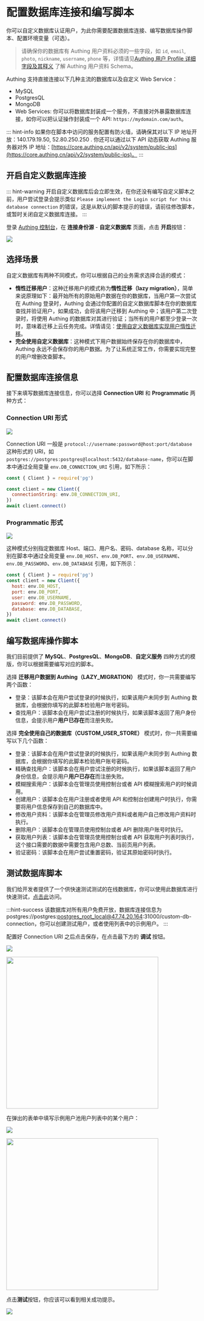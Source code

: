 # 配置数据库连接和编写脚本

<LastUpdated/>

<!-- ::: hint-warning
只有**企业版**用户能够使用连接自定义数据库功能，详情请见 [https://authing.cn/pricing](https://authing.cn/pricing)。如果你想试用，请联系 <a href="mailto:csm@authing.cn">Authing 售后服务人员</a>。
::: -->

你可以自定义数据库认证用户，为此你需要配置数据库连接、编写数据库操作脚本、配置环境变量（可选）。

> 请确保你的数据库有 Authing 用户资料必须的一些字段，如 `id`, `email`, `photo`, `nickname`, `username`, `phone` 等，详情请见[Authing 用户 Profile 详细字段及其释义](/guides/user/user-profile.md) 了解 Authing 用户资料 Schema。

Authing 支持直接连接以下几种主流的数据库以及自定义 Web Service：

- MySQL
- PostgresQL
- MongoDB
- Web Services: 你可以将数据库封装成一个服务，不直接对外暴露数据库连接，如你可以把认证操作封装成一个 API: `https://mydomain.com/auth`。

::: hint-info
如果你在脚本中访问的服务配置有防火墙，请确保其对以下 IP 地址开放：140.179.19.50, 52.80.250.250 . 你还可以通过以下 API 动态获取 Authing 服务器对外 IP 地址：[https://core.authing.cn/api/v2/system/public-ips](https://core.authing.cn/api/v2/system/public-ips)。
:::

## 开启自定义数据库连接

::: hint-warning
开启自定义数据库后会立即生效，在你还没有编写自定义脚本之前，用户尝试登录会提示类似 `Please implement the Login script for this database connection` 的错误，这是从默认的脚本提示的错误，请前往修改脚本，或暂时关闭自定义数据库连接。
:::

登录 [Authing 控制台](https://console.authing.cn/console/userpool)，在 **连接身份源** - **自定义数据库** 页面，点击 **开启**按钮：

![](https://cdn.authing.cn/img/20210111180702.png)

## 选择场景

自定义数据库有两种不同模式，你可以根据自己的业务需求选择合适的模式：

- **惰性迁移用户**：这种迁移用户的模式称为**惰性迁移（lazy migration）**，简单来说原理如下：最开始所有的原始用户数据在你的数据库，当用户第一次尝试在 Authing 登录时，Authing 会通过你配置的自定义数据库脚本在你的数据库查找并验证用户，如果成功，会将该用户迁移到 Authing 中；该用户第二次登录时，将使用 Authing 的数据库对其进行验证；当所有的用户都至少登录一次时，意味着迁移上云任务完成。详情请见：[使用自定义数据库实现用户惰性迁移](https://docs.authing.co/connections/custom-db/lazy-migrations.html)。
- **完全使用自定义数据库**：这种模式下用户数据始终保存在你的数据库中，Authing 永远不会保存你的用户数据。为了让系统正常工作，你需要实现完整的用户增删改查脚本。

## 配置数据库连接信息

接下来填写数据库连接信息，你可以选择 **Connection URI** 和 **Programmatic** 两种方式：

### Connection URI 形式

![](https://cdn.authing.cn/blog/20201130162731.png)

Connection URI 一般是 `protocol://username:password@host:port/database` 这种形式的 URI，如 `postgres://postgres:postgres@localhost:5432/database-name`，你可以在脚本中通过全局变量 `env.DB_CONNECTION_URI` 引用，如下所示：

```javascript
const { Client } = require('pg')

const client = new Client({
  connectionString: env.DB_CONNECTION_URI,
})
await client.connect()
```

### Programmatic 形式

![](https://cdn.authing.cn/blog/20201130162823.png)

这种模式分别指定数据库 Host、端口、用户名、密码、database 名称，可以分别在脚本中通过全局变量 `env.DB_HOST`、`env.DB_PORT`、`env.DB_USERNAME`、`env.DB_PASSWORD`、`env.DB_DATABASE` 引用，如下所示：

```javascript
const { Client } = require('pg')
const client = new Client({
  host: env.DB_HOST,
  port: env.DB_PORT,
  user: env.DB_USERNAME,
  password: env.DB_PASSWORD,
  database: env.DB_DATABASE,
})
await client.connect()
```

## 编写数据库操作脚本

我们目前提供了 **MySQL**、**PostgresQL**、**MongoDB**、**自定义服务** 四种方式的模版，你可以根据需要编写对应的脚本。

选择 **迁移用户数据到 Authing（LAZY_MIGRATION）** 模式时，你一共需要编写两个函数：

- 登录：该脚本会在用户尝试登录的时候执行，如果该用户未同步到 Authing 数据库，会根据你填写的此脚本检验用户账号密码。
- 查找用户：该脚本会在用户尝试注册的时候执行，如果该脚本返回了用户身份信息，会提示用户**用户已存在**而注册失败。

选择 **完全使用自己的数据库（CUSTOM_USER_STORE）** 模式时，你一共需要编写以下几个函数：

- 登录：该脚本会在用户尝试登录的时候执行，如果该用户未同步到 Authing 数据库，会根据你填写的此脚本检验用户账号密码。
- 精确查找用户：该脚本会在用户尝试注册的时候执行，如果该脚本返回了用户身份信息，会提示用户**用户已存在**而注册失败。
- 模糊搜索用户：该脚本会在管理员使用控制台或者 API 模糊搜索用户的时候调用。
- 创建用户：该脚本会在用户注册或者使用 API 和控制台创建用户时执行，你需要将用户信息保存到自己的数据库中。
- 修改用户资料：该脚本会在管理员修改用户资料或者用户自己修改用户资料时执行。
- 删除用户：该脚本会在管理员使用控制台或者 API 删除用户账号时执行。
- 获取用户列表：该脚本会在管理员使用控制台或者 API 获取用户列表时执行，这个接口需要的数据中需要包含用户总数、当前页用户列表。
- 验证密码：该脚本会在用户尝试重置密码，验证其原始密码时执行。

<StackSelector snippet="script-template" selectLabel="选择脚本名称" :order="['login', 'getUser', 'searchUser', 'createUser', 'updateUser', 'deleteUser', 'listUsers', 'validatePassword']"/>

## 测试数据库脚本

我们给开发者提供了一个供快速测试测试的在线数据库，你可以使用此数据库进行快速测试，[点击此](https://db-connections.authing.cn)访问。

:::hint-success
该数据库对所有用户免费开放，数据库连接信息为 postgres://postgres:postgres_root_local@47.74.20.164:31000/custom-db-connection，你可以创建测试用户，或者使用列表中的示例用户。
:::

配置好 Connection URI 之后点击保存，在点击最下方的 **调试** 按钮。

![](https://cdn.authing.cn/blog/20201130173258.png)

<img src="https://cdn.authing.cn/blog/20201130173519.png" height="400px" />

在弹出的表单中填写示例用户池用户列表中的某个用户：

![](https://cdn.authing.cn/blog/20201130173505.png)

<img src="https://cdn.authing.cn/blog/20201130174003.png" height="400px" />

点击**测试**按钮，你应该可以看到相关成功提示。

![](https://cdn.authing.cn/blog/20201130173939.png)
